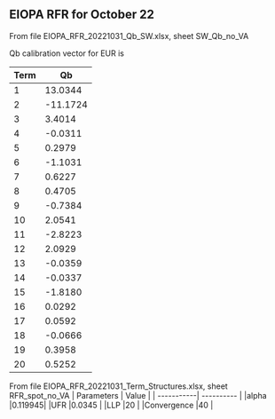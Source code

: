 ## EIOPA RFR for October 22

From file EIOPA_RFR_20221031_Qb_SW.xlsx, sheet SW_Qb_no_VA

Qb calibration vector for EUR is 

| Term       | Qb         | 
| -----------| ---------- | 
|1|	 13.0344| 
|2|	-11.1724|
|3|	 3.4014| 
|4|	-0.0311| 
|5|	 0.2979| 
|6|	-1.1031| 
|7|	 0.6227| 
|8|	 0.4705| 
|9|	-0.7384| 
|10|	 2.0541| 
|11|	-2.8223| 
|12|	 2.0929| 
|13|	-0.0359| 
|14|	-0.0337| 
|15|	-1.8180| 
|16|	 0.0292| 
|17|	 0.0592| 
|18|	-0.0666| 
|19|	 0.3958| 
|20|	 0.5252| 



From file EIOPA_RFR_20221031_Term_Structures.xlsx, sheet RFR_spot_no_VA
| Parameters  | Value     | 
| -----------| ---------- | 
|alpha	|0.119945|
|UFR	|0.0345 |
|LLP	|20 |
|Convergence	|40 |




